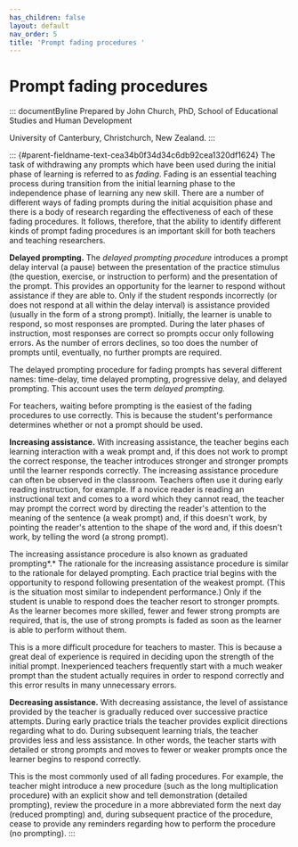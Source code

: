 ```yaml
---
has_children: false
layout: default
nav_order: 5
title: 'Prompt fading procedures '
---
```

# Prompt fading procedures 


::: documentByline
Prepared by John Church, PhD, School of Educational Studies and Human
Development

University of Canterbury, Christchurch, New Zealand.
:::

::: {#parent-fieldname-text-cea34b0f34d34c6db92cea1320df1624}
The task of withdrawing any prompts which have been used during the
initial phase of learning is referred to as *fading*. Fading is an
essential teaching process during transition from the initial learning
phase to the independence phase of learning any new skill. There are a
number of different ways of fading prompts during the initial
acquisition phase and there is a body of research regarding the
effectiveness of each of these fading procedures. It follows, therefore,
that the ability to identify different kinds of prompt fading procedures
is an important skill for both teachers and teaching researchers.

**Delayed prompting.** The *delayed prompting procedure* introduces a
prompt delay interval (a pause) between the presentation of the practice
stimulus (the question, exercise, or instruction to perform) and the
presentation of the prompt. This provides an opportunity for the learner
to respond without assistance if they are able to. Only if the student
responds incorrectly (or does not respond at all within the delay
interval) is assistance provided (usually in the form of a strong
prompt). Initially, the learner is unable to respond, so most responses
are prompted. During the later phases of instruction, most responses are
correct so prompts occur only following errors. As the number of errors
declines, so too does the number of prompts until, eventually, no
further prompts are required.

The delayed prompting procedure for fading prompts has several different
names: time-delay, time delayed prompting, progressive delay, and
delayed prompting. This account uses the term *delayed prompting.*

For teachers, waiting before prompting is the easiest of the fading
procedures to use correctly. This is because the student's performance
determines whether or not a prompt should be used.

**Increasing assistance.** With increasing assistance, the teacher
begins each learning interaction with a weak prompt and, if this does
not work to prompt the correct response, the teacher introduces stronger
and stronger prompts until the learner responds correctly. The
increasing assistance procedure can often be observed in the classroom.
Teachers often use it during early reading instruction, for example. If
a novice reader is reading an instructional text and comes to a word
which they cannot read, the teacher may prompt the correct word by
directing the reader\'s attention to the meaning of the sentence (a weak
prompt) and, if this doesn\'t work, by pointing the reader\'s attention
to the shape of the word and, if this doesn\'t work, by telling the word
(a strong prompt).

The increasing assistance procedure is also known as graduated
prompting*.* The rationale for the increasing assistance procedure is
similar to the rationale for delayed prompting. Each practice trial
begins with the opportunity to respond following presentation of the
weakest prompt. (This is the situation most similar to independent
performance.) Only if the student is unable to respond does the teacher
resort to stronger prompts. As the learner becomes more skilled, fewer
and fewer strong prompts are required, that is, the use of strong
prompts is faded as soon as the learner is able to perform without them.

This is a more difficult procedure for teachers to master. This is
because a great deal of experience is required in deciding upon the
strength of the initial prompt. Inexperienced teachers frequently start
with a much weaker prompt than the student actually requires in order to
respond correctly and this error results in many unnecessary errors.

**Decreasing assistance.** With decreasing assistance, the level of
assistance provided by the teacher is gradually reduced over successive
practice attempts. During early practice trials the teacher provides
explicit directions regarding what to do. During subsequent learning
trials, the teacher provides less and less assistance. In other words,
the teacher starts with detailed or strong prompts and moves to fewer or
weaker prompts once the learner begins to respond correctly.

This is the most commonly used of all fading procedures. For example,
the teacher might introduce a new procedure (such as the long
multiplication procedure) with an explicit show and tell demonstration
(detailed prompting), review the procedure in a more abbreviated form
the next day (reduced prompting) and, during subsequent practice of the
procedure, cease to provide any reminders regarding how to perform the
procedure (no prompting).
:::
